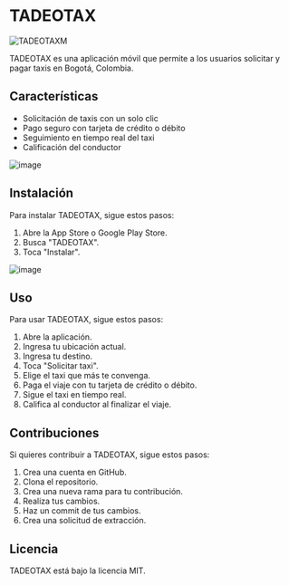 # TADEOTAX

![TADEOTAXM](https://github.com/dabaquero991/tadeotax_android/assets/76493792/1d561d6a-5341-4779-9f46-27277345dab0)

TADEOTAX es una aplicación móvil que permite a los usuarios solicitar y pagar taxis en Bogotá, Colombia.

## Características

* Solicitación de taxis con un solo clic
* Pago seguro con tarjeta de crédito o débito
* Seguimiento en tiempo real del taxi
* Calificación del conductor

![image](https://github.com/dabaquero991/tadeotax_android/assets/76493792/8ee667d6-6cc4-465d-a515-b5e6ff869f29)

## Instalación

Para instalar TADEOTAX, sigue estos pasos:

1. Abre la App Store o Google Play Store.
2. Busca "TADEOTAX".
3. Toca "Instalar".
   
![image](https://github.com/dabaquero991/tadeotax_android/assets/76493792/5648c75f-8554-41f9-b75f-1a5fce52433c)

## Uso

Para usar TADEOTAX, sigue estos pasos:

1. Abre la aplicación.
2. Ingresa tu ubicación actual.
3. Ingresa tu destino.
4. Toca "Solicitar taxi".
5. Elige el taxi que más te convenga.
6. Paga el viaje con tu tarjeta de crédito o débito.
7. Sigue el taxi en tiempo real.
8. Califica al conductor al finalizar el viaje.

## Contribuciones

Si quieres contribuir a TADEOTAX, sigue estos pasos:

1. Crea una cuenta en GitHub.
2. Clona el repositorio.
3. Crea una nueva rama para tu contribución.
4. Realiza tus cambios.
5. Haz un commit de tus cambios.
6. Crea una solicitud de extracción.

## Licencia

TADEOTAX está bajo la licencia MIT.
